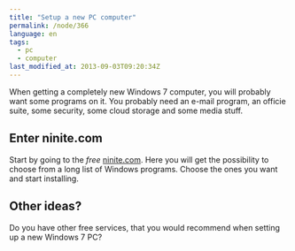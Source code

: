 ```yaml
---
title: "Setup a new PC computer"
permalink: /node/366
language: en
tags:
  - pc
  - computer
last_modified_at: 2013-09-03T09:20:34Z
---
```


When getting a completely new Windows 7 computer, you will probably want some programs on it. You probably need an e-mail program, an officie suite, some security, some cloud storage and some media stuff.

Enter ninite.com
----------------

Start by going to the _free_ [ninite.com](http://ninite.com). Here you will get the possibility to choose from a long list of Windows programs. Choose the ones you want and start installing.

Other ideas?
------------

Do you have other free services, that you would recommend when setting up a new Windows 7 PC?
